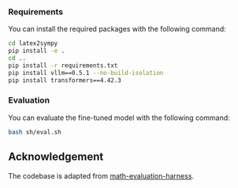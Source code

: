 ### Requirements
You can install the required packages with the following command:
```bash
cd latex2sympy
pip install -e .
cd ..
pip install -r requirements.txt 
pip install vllm==0.5.1 --no-build-isolation
pip install transformers==4.42.3
```

### Evaluation
You can evaluate the fine-tuned model with the following command:
```bash
bash sh/eval.sh
```

## Acknowledgement
The codebase is adapted from [math-evaluation-harness](https://github.com/ZubinGou/math-evaluation-harness).

